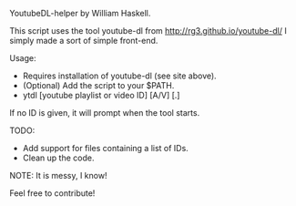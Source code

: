 YoutubeDL-helper by William Haskell.

This script uses the tool youtube-dl from http://rg3.github.io/youtube-dl/
I simply made a sort of simple front-end.

Usage:
- Requires installation of youtube-dl (see site above).
- (Optional) Add the script to your $PATH.
- ytdl [youtube playlist or video ID] [A/V] [.]

If no ID is given, it will prompt when the tool starts.

TODO:
- Add support for files containing a list of IDs.
- Clean up the code.

NOTE:
It is messy, I know!

Feel free to contribute!